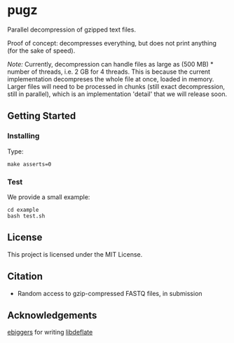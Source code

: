 # pugz

Parallel decompression of gzipped text files.

Proof of concept: decompresses everything, but does not print anything (for the sake of speed).

*Note:* Currently, decompression can handle files as large as (500 MB) * number of threads, i.e. 2 GB for 4 threads. 
This is because the current implementation decompreses the whole file at once, loaded in memory.
Larger files will need to be processed in chunks (still exact decompression, still in parallel), which is an implementation 'detail' that we will release soon.

## Getting Started

### Installing

Type:

```
make asserts=0
```

### Test

We provide a small example:

```
cd example
bash test.sh
``` 

## License

This project is licensed under the MIT License.

## Citation 

* Random access to gzip-compressed FASTQ files, in submission

## Acknowledgements

[ebiggers](https://github.com/ebiggers) for writing [libdeflate](https://github.com/ebiggers/libdeflate)


